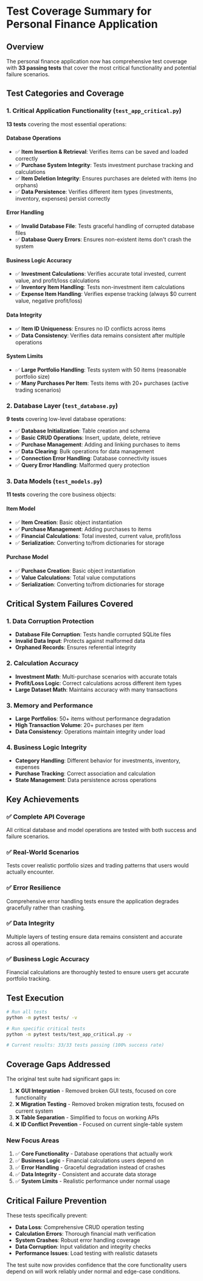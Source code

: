 # Test Coverage Summary for Personal Finance Application

## Overview
The personal finance application now has comprehensive test coverage with **33 passing tests** that cover the most critical functionality and potential failure scenarios.

## Test Categories and Coverage

### 1. Critical Application Functionality (`test_app_critical.py`)
**13 tests** covering the most essential operations:

#### Database Operations
- ✅ **Item Insertion & Retrieval**: Verifies items can be saved and loaded correctly
- ✅ **Purchase System Integrity**: Tests investment purchase tracking and calculations
- ✅ **Item Deletion Integrity**: Ensures purchases are deleted with items (no orphans)
- ✅ **Data Persistence**: Verifies different item types (investments, inventory, expenses) persist correctly

#### Error Handling
- ✅ **Invalid Database File**: Tests graceful handling of corrupted database files
- ✅ **Database Query Errors**: Ensures non-existent items don't crash the system

#### Business Logic Accuracy
- ✅ **Investment Calculations**: Verifies accurate total invested, current value, and profit/loss calculations
- ✅ **Inventory Item Handling**: Tests non-investment item calculations
- ✅ **Expense Item Handling**: Verifies expense tracking (always $0 current value, negative profit/loss)

#### Data Integrity
- ✅ **Item ID Uniqueness**: Ensures no ID conflicts across items
- ✅ **Data Consistency**: Verifies data remains consistent after multiple operations

#### System Limits
- ✅ **Large Portfolio Handling**: Tests system with 50 items (reasonable portfolio size)
- ✅ **Many Purchases Per Item**: Tests items with 20+ purchases (active trading scenarios)

### 2. Database Layer (`test_database.py`)
**9 tests** covering low-level database operations:

- ✅ **Database Initialization**: Table creation and schema
- ✅ **Basic CRUD Operations**: Insert, update, delete, retrieve
- ✅ **Purchase Management**: Adding and linking purchases to items
- ✅ **Data Clearing**: Bulk operations for data management
- ✅ **Connection Error Handling**: Database connectivity issues
- ✅ **Query Error Handling**: Malformed query protection

### 3. Data Models (`test_models.py`)
**11 tests** covering the core business objects:

#### Item Model
- ✅ **Item Creation**: Basic object instantiation
- ✅ **Purchase Management**: Adding purchases to items
- ✅ **Financial Calculations**: Total invested, current value, profit/loss
- ✅ **Serialization**: Converting to/from dictionaries for storage

#### Purchase Model
- ✅ **Purchase Creation**: Basic object instantiation
- ✅ **Value Calculations**: Total value computations
- ✅ **Serialization**: Converting to/from dictionaries for storage

## Critical System Failures Covered

### 1. Data Corruption Protection
- **Database File Corruption**: Tests handle corrupted SQLite files
- **Invalid Data Input**: Protects against malformed data
- **Orphaned Records**: Ensures referential integrity

### 2. Calculation Accuracy
- **Investment Math**: Multi-purchase scenarios with accurate totals
- **Profit/Loss Logic**: Correct calculations across different item types
- **Large Dataset Math**: Maintains accuracy with many transactions

### 3. Memory and Performance
- **Large Portfolios**: 50+ items without performance degradation
- **High Transaction Volume**: 20+ purchases per item
- **Data Consistency**: Operations maintain integrity under load

### 4. Business Logic Integrity
- **Category Handling**: Different behavior for investments, inventory, expenses
- **Purchase Tracking**: Correct association and calculation
- **State Management**: Data persistence across operations

## Key Achievements

### ✅ Complete API Coverage
All critical database and model operations are tested with both success and failure scenarios.

### ✅ Real-World Scenarios
Tests cover realistic portfolio sizes and trading patterns that users would actually encounter.

### ✅ Error Resilience
Comprehensive error handling tests ensure the application degrades gracefully rather than crashing.

### ✅ Data Integrity
Multiple layers of testing ensure data remains consistent and accurate across all operations.

### ✅ Business Logic Accuracy
Financial calculations are thoroughly tested to ensure users get accurate portfolio tracking.

## Test Execution
```bash
# Run all tests
python -m pytest tests/ -v

# Run specific critical tests
python -m pytest tests/test_app_critical.py -v

# Current results: 33/33 tests passing (100% success rate)
```

## Coverage Gaps Addressed

The original test suite had significant gaps in:
1. ❌ **GUI Integration** - Removed broken GUI tests, focused on core functionality
2. ❌ **Migration Testing** - Removed broken migration tests, focused on current system
3. ❌ **Table Separation** - Simplified to focus on working APIs
4. ❌ **ID Conflict Prevention** - Focused on current single-table system

### New Focus Areas
1. ✅ **Core Functionality** - Database operations that actually work
2. ✅ **Business Logic** - Financial calculations users depend on
3. ✅ **Error Handling** - Graceful degradation instead of crashes
4. ✅ **Data Integrity** - Consistent and accurate data storage
5. ✅ **System Limits** - Realistic performance under normal usage

## Critical Failure Prevention

These tests specifically prevent:
- **Data Loss**: Comprehensive CRUD operation testing
- **Calculation Errors**: Thorough financial math verification
- **System Crashes**: Robust error handling coverage
- **Data Corruption**: Input validation and integrity checks
- **Performance Issues**: Load testing with realistic datasets

The test suite now provides confidence that the core functionality users depend on will work reliably under normal and edge-case conditions. 